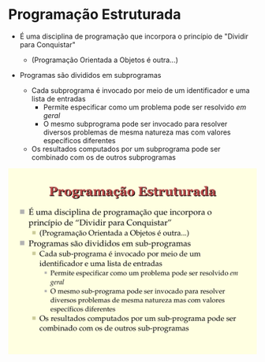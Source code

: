 # Programação Estruturada

- É uma disciplina de programação que incorpora o
  princípio de "Dividir para Conquistar"
   - (Programação Orientada a Objetos é outra...)

- Programas são divididos em sub­programas
   - Cada sub­programa é invocado por meio de um
     identificador e uma lista de entradas
      - Permite especificar como um problema pode ser resolvido *em geral*
      - O mesmo sub­programa pode ser invocado para resolver diversos problemas de mesma natureza mas com valores específicos diferentes
   - Os resultados computados por um sub­programa pode ser
     combinado com os de outros sub­programas


![Slide 03](images/page-03.png)


